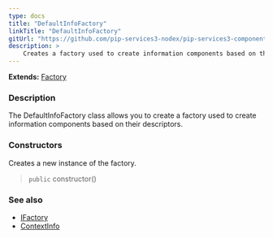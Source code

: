 ```yaml
---
type: docs
title: "DefaultInfoFactory"
linkTitle: "DefaultInfoFactory"
gitUrl: "https://github.com/pip-services3-nodex/pip-services3-components-nodex"
description: >
    Creates a factory used to create information components based on their descriptors.
---
```


**Extends:** [Factory](../../build/factory)

### Description

The DefaultInfoFactory class allows you to create a factory used to create information components based on their descriptors.

### Constructors
Creates a new instance of the factory.

> `public` constructor()
 
### See also 

- [IFactory](../../build/ifactory)
- [ContextInfo](../../info/context_info)
